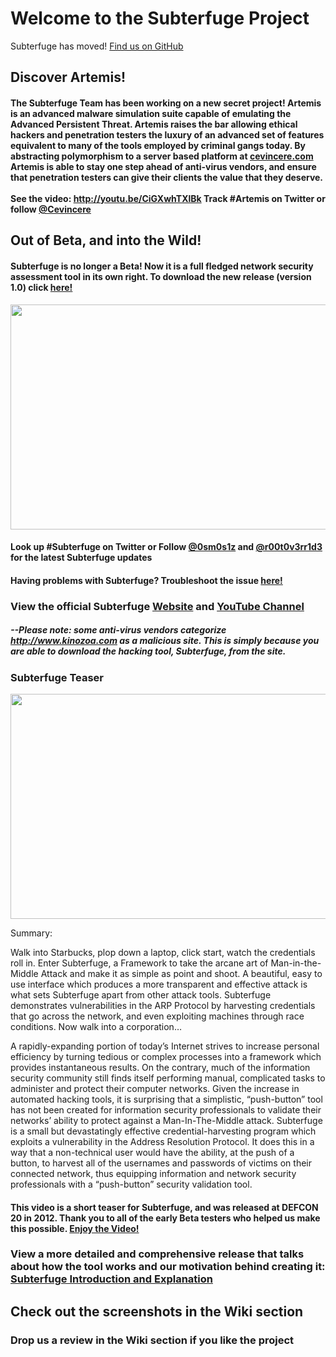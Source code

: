 <h1> Welcome to the Subterfuge Project</h1>

Subterfuge has moved! <a href='https://github.com/Subterfuge-Framework/Subterfuge'>Find us on GitHub</a>
<h2>Discover Artemis!</h2>
<h4>
The Subterfuge Team has been working on a new secret project! Artemis is an advanced malware simulation suite capable of emulating the Advanced Persistent Threat. Artemis raises the bar allowing ethical hackers and penetration testers the luxury of an advanced set of features equivalent to many of the tools employed by criminal gangs today. By abstracting polymorphism to a server based platform at <a href='http://cevincere.com'>cevincere.com</a> Artemis is able to stay one step ahead of anti-virus vendors, and ensure that penetration testers can give their clients the value that they deserve.<br>
<br>
See the video: <a href='http://youtu.be/CiGXwhTXlBk'>http://youtu.be/CiGXwhTXlBk</a>
Track #Artemis on Twitter or follow <a href='https://twitter.com/Cevincere'>@Cevincere</a>
</h4>

<h2>Out of Beta, and into the Wild!</h2>
<h4>Subterfuge is no longer a Beta! Now it is a full fledged network security assessment tool in its own right. To download the new release (version 1.0) click <a href='http://kinozoa.com/downloads.php'>here!</a></h4>


<a href='http://www.youtube.com/watch?feature=player_embedded&v=kK51zSQ4FdM' target='_blank'><img src='http://img.youtube.com/vi/kK51zSQ4FdM/0.jpg' width='640' height=360 /></a>

<h4>Look up #Subterfuge on Twitter or Follow  <a href='https://twitter.com/0sm0s1z'>@0sm0s1z</a> and <a href='https://twitter.com/r00t0v3rr1d3'>@r00t0v3rr1d3</a> for the latest Subterfuge updates</h4>

<h4>Having problems with Subterfuge? Troubleshoot the issue <a href='http://kinozoa.com/blog/?p=44'>here!</a></h4>

<h3>View the official Subterfuge <a href='http://www.kinozoa.com/'>Website</a> and <a href='http://www.youtube.com/user/MToussain?feature=watch'>YouTube Channel</a></h3>

<h5>--Please note: some anti-virus vendors categorize <a href='http://www.kinozoa.com'>http://www.kinozoa.com</a> as a malicious site. This is simply because you are able to download the hacking tool, Subterfuge, from the site. </h5>

<h3>Subterfuge Teaser</h3>

<a href='http://www.youtube.com/watch?feature=player_embedded&v=PbiXMlhykSQ' target='_blank'><img src='http://img.youtube.com/vi/PbiXMlhykSQ/0.jpg' width='640' height=360 /></a>

Summary:

Walk into Starbucks, plop down a laptop, click start, watch the credentials roll in. Enter Subterfuge, a Framework to take the arcane art of Man-in-the-Middle Attack and make it as simple as point and shoot. A beautiful, easy to use interface which produces a more transparent and effective attack is what sets Subterfuge apart from other attack tools. Subterfuge demonstrates vulnerabilities in the ARP Protocol by harvesting credentials that go across the network, and even exploiting machines through race conditions. Now walk into a corporation…

A rapidly-expanding portion of today’s Internet strives to increase personal efficiency by turning tedious or complex processes into a framework which provides instantaneous results. On the contrary, much of the information security community still finds itself performing manual, complicated tasks to administer and protect their computer networks. Given the increase in automated hacking tools, it is surprising that a simplistic, “push-button” tool has not been created for information security professionals to validate their networks’ ability to protect against a Man-In-The-Middle attack. Subterfuge is a small but devastatingly effective credential-harvesting program which exploits a vulnerability in the Address Resolution Protocol. It does this in a way that a non-technical user would have the ability, at the push of a button, to harvest all of the usernames and passwords of victims on their connected network, thus equipping information and network security professionals with a “push-button” security validation tool.

<h4>This video is a short teaser for Subterfuge, and was released at DEFCON 20 in 2012. Thank you to all of the early Beta testers who helped us make this possible. <a href='http://www.youtube.com/watch?v=PbiXMlhykSQ'>Enjoy the Video!</a></h4>


<h3>View a more detailed and comprehensive release that talks about how the tool works and our motivation behind creating it: <a href='http://www.youtube.com/watch?v=I7yEHSRxRVk&feature=share'>Subterfuge Introduction and Explanation</a></h3>

<h2>Check out the screenshots in the Wiki section</h2>

<h3>Drop us a review in the Wiki section if you like the project</h3>